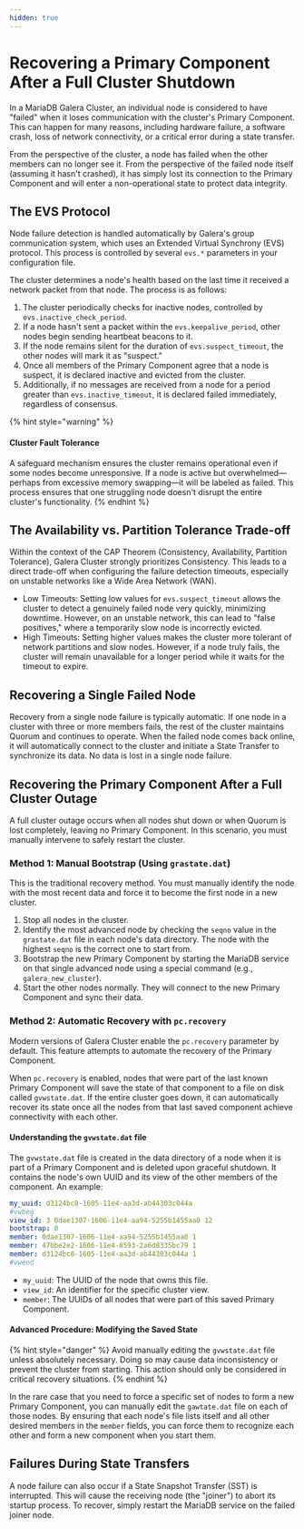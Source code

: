 ```yaml
---
hidden: true
---
```


# Recovering a Primary Component After a Full Cluster Shutdown

In a MariaDB Galera Cluster, an individual node is considered to have "failed" when it loses communication with the cluster's Primary Component. This can happen for many reasons, including hardware failure, a software crash, loss of network connectivity, or a critical error during a state transfer.

From the perspective of the cluster, a node has failed when the other members can no longer see it. From the perspective of the failed node itself (assuming it hasn't crashed), it has simply lost its connection to the Primary Component and will enter a non-operational state to protect data integrity.

## The EVS Protocol

Node failure detection is handled automatically by Galera's group communication system, which uses an Extended Virtual Synchrony (EVS) protocol. This process is controlled by several `evs.*` parameters in your configuration file.

The cluster determines a node's health based on the last time it received a network packet from that node. The process is as follows:

1. The cluster periodically checks for inactive nodes, controlled by `evs.inactive_check_period`.
2. If a node hasn't sent a packet within the `evs.keepalive_period`, other nodes begin sending heartbeat beacons to it.
3. If the node remains silent for the duration of `evs.suspect_timeout`, the other nodes will mark it as "suspect."
4. Once all members of the Primary Component agree that a node is suspect, it is declared inactive and evicted from the cluster.
5. Additionally, if no messages are received from a node for a period greater than `evs.inactive_timeout`, it is declared failed immediately, regardless of consensus.

{% hint style="warning" %}
#### Cluster Fault Tolerance

A safeguard mechanism ensures the cluster remains operational even if some nodes become unresponsive. If a node is active but overwhelmed—perhaps from excessive memory swapping—it will be labeled as failed. This process ensures that one struggling node doesn't disrupt the entire cluster's functionality.
{% endhint %}

## The Availability vs. Partition Tolerance Trade-off

Within the context of the CAP Theorem (Consistency, Availability, Partition Tolerance), Galera Cluster strongly prioritizes Consistency. This leads to a direct trade-off when configuring the failure detection timeouts, especially on unstable networks like a Wide Area Network (WAN).

* Low Timeouts: Setting low values for `evs.suspect_timeout` allows the cluster to detect a genuinely failed node very quickly, minimizing downtime. However, on an unstable network, this can lead to "false positives," where a temporarily slow node is incorrectly evicted.
* High Timeouts: Setting higher values makes the cluster more tolerant of network partitions and slow nodes. However, if a node truly fails, the cluster will remain unavailable for a longer period while it waits for the timeout to expire.

## Recovering a Single Failed Node

Recovery from a single node failure is typically automatic. If one node in a cluster with three or more members fails, the rest of the cluster maintains Quorum and continues to operate. When the failed node comes back online, it will automatically connect to the cluster and initiate a State Transfer to synchronize its data. No data is lost in a single node failure.

## Recovering the Primary Component After a Full Cluster Outage

A full cluster outage occurs when all nodes shut down or when Quorum is lost completely, leaving no Primary Component. In this scenario, you must manually intervene to safely restart the cluster.

### Method 1: Manual Bootstrap (Using `grastate.dat`)

This is the traditional recovery method. You must manually identify the node with the most recent data and force it to become the first node in a new cluster.

1. Stop all nodes in the cluster.
2. Identify the most advanced node by checking the `seqno` value in the `grastate.dat` file in each node's data directory. The node with the highest `seqno` is the correct one to start from.
3. Bootstrap the new Primary Component by starting the MariaDB service on that single advanced node using a special command (e.g., `galera_new_cluster`).
4. Start the other nodes normally. They will connect to the new Primary Component and sync their data.

### Method 2: Automatic Recovery with `pc.recovery`

Modern versions of Galera Cluster enable the `pc.recovery` parameter by default. This feature attempts to automate the recovery of the Primary Component.

When `pc.recovery` is enabled, nodes that were part of the last known Primary Component will save the state of that component to a file on disk called `gvwstate.dat`. If the entire cluster goes down, it can automatically recover its state once all the nodes from that last saved component achieve connectivity with each other.

#### **Understanding the `gvwstate.dat` file**

The `gvwstate.dat` file is created in the data directory of a node when it is part of a Primary Component and is deleted upon graceful shutdown. It contains the node's own UUID and its view of the other members of the component. An example:

```yaml
my_uuid: d3124bc8-1605-11e4-aa3d-ab44303c044a
#vwbeg
view_id: 3 0dae1307-1606-11e4-aa94-5255b1455aa0 12
bootstrap: 0
member: 0dae1307-1606-11e4-aa94-5255b1455aa0 1
member: 47bbe2e2-1606-11e4-8593-2a6d8335bc79 1
member: d3124bc8-1605-11e4-aa3d-ab44303c044a 1
#vwend
```

* `my_uuid`: The UUID of the node that owns this file.
* `view_id`: An identifier for the specific cluster view.
* `member`: The UUIDs of all nodes that were part of this saved Primary Component.

#### **Advanced Procedure: Modifying the Saved State**

{% hint style="danger" %}
Avoid manually editing the `gvwstate.dat` file unless absolutely necessary. Doing so may cause data inconsistency or prevent the cluster from starting. This action should only be considered in critical recovery situations.
{% endhint %}

In the rare case that you need to force a specific set of nodes to form a new Primary Component, you can manually edit the `gawtate.dat` file on each of those nodes. By ensuring that each node's file lists itself and all other desired members in the `member` fields, you can force them to recognize each other and form a new component when you start them.

## Failures During State Transfers

A node failure can also occur if a State Snapshot Transfer (SST) is interrupted. This will cause the receiving node (the "joiner") to abort its startup process. To recover, simply restart the MariaDB service on the failed joiner node.
